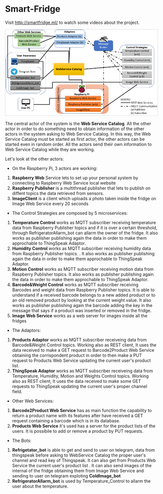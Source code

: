 # Smart-Fridge

Visit http://smartfridge.ml/ to watch some videos about the project.

![alt text](https://github.com/IOTprojects2018/Smart-Fridge/blob/master/usecase.PNG)

The central actor of the system is the **Web Service Catalog**. All the other actor in order to do something need to obtain information of the other actors in the system asking to Web Service Catalog. In this way, the Web Service Catalog must be started as first actor, the other actors can be started even in random order. All the actors send their own information to Web Service Catalog while they are working.

Let's look at the other actors:

- On the Raspberry Pi, 3 actors are working:
1) **Raspberry Web** Service lets to  set up your personal system by connecting to Raspberry Web Service local website
2) **Raspberry Publisher** is a multithread  publisher that lets to publish on diffent topics the data retrieved from sensors.
3) **ImageClient** is a client which uploads a photo taken inside the fridge on Image Web Service every 20 seconds 

- The Control Strategies are composed by 5 microservices:
1) **Temperature Control** works as MQTT subscriber receiving temperature data from  Raspberry Publisher topics and if it is over a certain threshold, through RefrigeratorAllarm_bot can allarm the owner of the fridge. It also works as publisher publishing again the data in order to make them approchable to ThingSpeak Adaptor.
2) **Humidity Control** works as MQTT subscriber receiving humidity data from  Raspberry Publisher topics. . It also works as publisher publishing again the data in order to make them approchable to ThingSpeak Adaptor.
3) **Motion Control** works as MQTT subscriber receiving motion data from  Raspberry Publisher topics. It also works as publisher publishing again the data in order to make them approchable to ThingSpeak Adaptor.
4) **Barcode&Weight Control** works as MQTT subscriber receiving Barcodes and weight data from  Raspberry Publisher topics. It is able to understand if a received barcode belongs to a new added product or to an old removed product by looking at the current weight value. It also works as publisher publishing again the barcode adding the key in the message that says if a product was inserted or removed in the fridge.
5) **Image Web Service** works as a web server for images inside all the fridges

- The Adaptors:
1) **Products Adaptor** works as MQTT subscriber receiveing data from Barcode&Weight Control topics. Working also as REST client, It uses the data received to make a GET request to Barcode2Product Web Service obtaining the corrispondent product in order to then make a PUT request to Products Web Service updating the current user's product list.
2) **ThingSpeak Adaptor** works as MQTT subscriber receiveing data from Temperature, Humidity, Motion and Weights Control topics. Working also as REST client, It uses the data received to make some GET requests to ThingSpeak updating the current user's proper channel field.

- Other Web Services:
1) **Barcode2Product Web Service** has as main function the capability to return a product name with its features after have received a GET request containing a barcode which is in its database.
2) **Products Web Service** it's used has a server for the product lists of the users. It is possibile to add or remove a product by PUT requests.  

- The Bots:
1) **Refrigetator_bot** is able to get and send to user on telegram, data from thingspeak before asking to WebService Catalog the proper user's channel and read key of Thingspeak. It can also get from Products Web Service the current user's product list .
It can also send images of the internal of the fridge obtaining them from Image Web Service and sending to user on telegram exploting **ColdImage_bot**
2) **RefrigeratorAllarm_bot** is used by Temperature_Control to allarm the user about the temperature.

